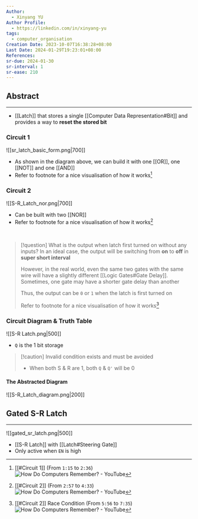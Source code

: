 ```yaml
---
Author:
  - Xinyang YU
Author Profile:
  - https://linkedin.com/in/xinyang-yu
tags:
  - computer_organisation
Creation Date: 2023-10-07T16:38:28+08:00
Last Date: 2024-01-29T19:23:01+08:00
References: 
sr-due: 2024-01-30
sr-interval: 1
sr-ease: 210
---
```

## Abstract
---
- [[Latch]] that stores a single [[Computer Data Representation#Bit]] and provides a way to **reset the stored bit**

### Circuit 1
![[sr_latch_basic_form.png|700]]
- As shown in the diagram above, we can build it with one [[OR]], one [[NOT]] and one [[AND]]
- Refer to footnote for a nice visualisation of how it works[^1]


### Circuit 2
![[S-R_Latch_nor.png|700]]
- Can be built with two [[NOR]]
- Refer to footnote for a nice visualisation of how it works[^2]
</br>

>[!question] What is the output when latch first turned on without any inputs?
> In an ideal case, the output will be switching from **on** to **off** in **super short interval**
> 
> However, in the real world, even the same two gates with the same wire will have a slightly different [[Logic Gates#Gate Delay]]. Sometimes, one gate may have a shorter gate delay than another
> 
> Thus, the output can be `0` or `1` when the latch is first turned on
> 
> Refer to footnote for a nice visualisation of how it works[^3]

### Circuit Diagram & Truth Table
![[S-R Latch.png|500]]
- `Q` is the 1 bit storage

>[!caution] Invalid condition exists and must be avoided
>- When both S & R are 1, both `Q` & `Q'` will be 0


#### The Abstracted Diagram
![[S-R_Latch_diagram.png|200]]
## Gated S-R Latch
---
![[gated_sr_latch.png|500]]
- [[S-R Latch]] with [[Latch#Steering Gate]]
- Only active when `EN` is high

[^1]: [[#Circuit 1]] (From `1:15` to `2:36`)
![How Do Computers Remember? - YouTube](https://youtu.be/I0-izyq6q5s?si=uCiyGmIsDyOfcte9)
[^2]: [[#Circuit 2]] (From `2:57` to `4:33`)
![How Do Computers Remember? - YouTube](https://youtu.be/I0-izyq6q5s?si=uCiyGmIsDyOfcte9)
[^3]: [[#Circuit 2]] Race Condition (From `5:56` to `7:35`)
![How Do Computers Remember? - YouTube](https://youtu.be/I0-izyq6q5s?si=uCiyGmIsDyOfcte9)